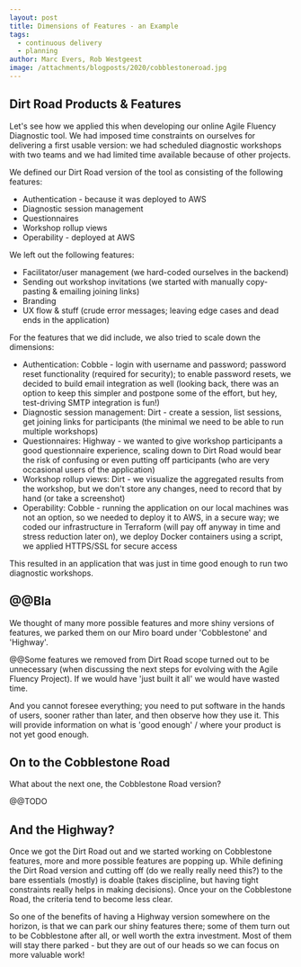 ```yaml
---
layout: post
title: Dimensions of Features - an Example
tags:
  - continuous delivery
  - planning
author: Marc Evers, Rob Westgeest
image: /attachments/blogposts/2020/cobblestoneroad.jpg
---
```



## Dirt Road Products & Features

Let's see how we applied this when developing our online Agile Fluency Diagnostic tool. We had imposed time constraints on ourselves for delivering a first usable version: we had scheduled diagnostic workshops with two teams and we had limited time available because of other projects.

We defined our Dirt Road version of the tool as consisting of the following features:
- Authentication - because it was deployed to AWS
- Diagnostic session management
- Questionnaires
- Workshop rollup views
- Operability - deployed at AWS 

We left out the following features:
- Facilitator/user management (we hard-coded ourselves in the backend)
- Sending out workshop invitations (we started with manually copy-pasting & emailing joining links)
- Branding
- UX flow & stuff (crude error messages; leaving edge cases and dead ends in the application)

For the features that we did include, we also tried to scale down the dimensions:
- Authentication: Cobble - login with username and password; password reset functionality (required for security); to enable password resets, we decided to build email integration as well (looking back, there was an option to keep this simpler and postpone some of the effort, but hey, test-driving SMTP integration is fun!)
- Diagnostic session management: Dirt - create a session, list sessions, get joining links for participants (the minimal we need to be able to run multiple workshops)
- Questionnaires: Highway - we wanted to give workshop participants a good questionnaire experience, scaling down to Dirt Road would bear the risk of confusing or even putting off participants (who are very occasional users of the application) 
- Workshop rollup views: Dirt - we visualize the aggregated results from the workshop, but we don't store any changes, need to record that by hand (or take a screenshot)
- Operability: Cobble - running the application on our local machines was not an option, so we needed to deploy it to AWS, in a secure way; we coded our infrastructure in Terraform (will pay off anyway in time and stress reduction later on), we deploy Docker containers using a script, we applied HTTPS/SSL for secure access

This resulted in an application that was just in time good enough to run two diagnostic workshops.


## @@Bla

We thought of many more possible features and more shiny versions of features,
we parked them on our Miro board under 'Cobblestone' and 'Highway'.

@@Some features we removed from Dirt Road scope turned out to be unnecessary
(when discussing the next steps for evolving with the Agile Fluency Project). If
we would have 'just built it all' we would have wasted time.

And you cannot foresee everything; you need to put software in the hands of
users, sooner rather than later, and then observe how they use it. This will
provide information on what is 'good enough' / where your product is not yet
good enough. 

## On to the Cobblestone Road

What about the next one, the Cobblestone Road version?

@@TODO

## And the Highway? 

Once we got the Dirt Road out and we started working on Cobblestone features,
more and more possible features are popping up. While defining the Dirt Road
version and cutting off (do we really really need this?) to the bare essentials
(mostly) is doable (takes discipline, but having tight constraints really helps
in making decisions). Once your on the Cobblestone Road, the criteria tend to
become less clear. 

So one of the benefits of having a Highway version somewhere on the horizon, is
that we can park our shiny features there; some of them turn out to be
Cobblestone after all, or well worth the extra investment. Most of them will
stay there parked - but they are out of our heads so we can focus on more
valuable work!
